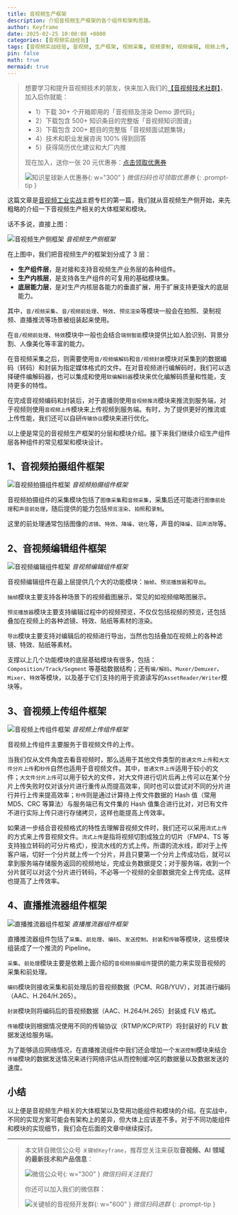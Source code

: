 ```yaml
---
title: 音视频生产框架
description: 介绍音视频生产框架的各个组件和架构思路。
author: Keyframe
date: 2025-02-25 10:08:08 +0800
categories: [音视频实战经验]
tags: [音视频实战经验, 音视频, 生产框架, 视频采集, 视频录制, 视频编辑, 视频上传, 直播推流]
pin: false
math: true
mermaid: true
---
```


>想要学习和提升音视频技术的朋友，快来加入我们的<a href="https://t.zsxq.com/jRprT" target="_blank" rel="noopener noreferrer">【音视频技术社群】</a>，加入后你就能：
>
>- 1）下载 30+ 个开箱即用的「音视频及渲染 Demo 源代码」
>- 2）下载包含 500+ 知识条目的完整版「音视频知识图谱」
>- 3）下载包含 200+ 题目的完整版「音视频面试题集锦」
>- 4）技术和职业发展咨询 100% 得到回答
>- 5）获得简历优化建议和大厂内推
>  
>现在加入，送你一张 20 元优惠券：<a href="https://t.zsxq.com/jRprT" target="_blank" rel="noopener noreferrer">点击领取优惠券</a>
>
>![知识星球新人优惠券](assets/img/keyframe-zsxq-coupon.png){: w="300" }
>_微信扫码也可领取优惠券_
{: .prompt-tip }


这篇文章是[音视频工业实战](https://mp.weixin.qq.com/mp/appmsgalbum?__biz=MjM5MTkxOTQyMQ==&action=getalbum&album_id=2525478913133969408#wechat_redirect)主题专栏的第一篇，我们就从音视频生产侧开始，来先粗略的介绍一下音视频生产相关的大体框架和模块。

话不多说，直接上图：

![音视频生产侧框架](assets/resource/av-experience/av-production-framework-1.png)
_音视频生产侧框架_


在上图中，我们把音视频生产的框架划分成了 3 层：

- **生产组件层**，是对接和支持音视频生产业务层的各种组件。
- **生产内核层**，是支持各生产组件的可复用的基础模块集。
- **底层能力层**，是对生产内核层各能力的垂直扩展，用于扩展支持更强大的底层能力。


其中，`音/视频采集`、`音/视频前处理`、`特效`、`预览渲染`等模块一般会在拍照、录制视频、直播推流等场景被组装起来使用。

在`音/视频前处理`、`特效`模块中一般也会结合`端侧智能`模块提供比如人脸识别、背景分割、人像美化等丰富的能力。

在音视频采集之后，则需要使用`音/视频编解码`和`音/视频封装`模块对采集到的数据编码（转码）和封装为指定媒体格式的文件。在对音视频进行编解码时，我们可以选择硬件编解码器，也可以集成和使用`软编解码器`模块来优化编解码质量和性能，支持更多的特性。

在完成音视频编码和封装后，对于直播则使用`音视频推流`模块来推流到服务端，对于视频则使用`音视频上传`模块来上传视频到服务端。有时，为了提供更好的推流或上传性能，我们还可以自研`传输协议`模块来进行优化。

以上便是常见的音视频生产框架的分层和模块介绍。接下来我们继续介绍生产组件层各种组件的常见框架和模块设计。


## 1、音视频拍摄组件框架

![音视频拍摄组件框架](assets/resource/av-experience/camera-kit-1.png)
_音视频拍摄组件框架_

音视频拍摄组件的采集模块包括了`图像采集`和`音频采集`，采集后还可能进行`图像前处理`和`声音前处理`，随后提供的能力包括`预览渲染`、`拍照`和`录制`。

这里的前处理通常包括图像的`滤镜`、`特效`、`降噪`、`锐化`等，声音的`降噪`、`回声消除`等。



## 2、音视频编辑组件框架

![音视频编辑组件框架](assets/resource/av-experience/edit-kit-1.png)
_音视频编辑组件框架_

音视频编辑组件在最上层提供几个大的功能模块：`抽帧`、`预览播放器`和`导出`。

`抽帧`模块主要支持各种场景下的视频截图展示，常见的如视频缩略图展示。

`预览播放器`模块主要支持编辑过程中的视频预览，不仅仅包括视频的预览，还包括叠加在视频上的各种滤镜、特效、贴纸等素材的渲染。

`导出`模块主要支持对编辑后的视频进行导出，当然也包括叠加在视频上的各种滤镜、特效、贴纸等素材。

支撑以上几个功能模块的底层基础模块有很多，包括：`Composition/Track/Segment` 等基础数据结构；还有`编/解码`、`Muxer/Demuxer`、`Mixer`、`特效`等模块，以及基于它们支持的用于资源读写的`AssetReader/Writer`模块等。


## 3、音视频上传组件框架

![音视频上传组件框架](assets/resource/av-experience/video-upload-kit-1.png)
_音视频上传组件框架_

音视频上传组件主要服务于音视频文件的上传。

当我们仅从文件角度去看音视频时，那么适用于其他文件类型的`普通文件上传`和`大文件分片上传`和`秒传`自然也适用于音视频文件。其中，`普通文件上传`适用于较小的文件；`大文件分片上传`可以用于较大的文件，对大文件进行切片后再上传可以在某个分片上传失败时仅对该分片进行重传从而提高效率，同时也可以尝试对不同的分片进行并行上传来提高效率；`秒传`则是通过计算待上传文件数据的 Hash 值（常用 MD5、CRC 等算法）与服务端已有文件集的 Hash 值集合进行比对，对已有文件不进行实际上传只进行存储拷贝，这样也能提高上传效率。

如果进一步结合音视频格式的特性去理解音视频文件时，我们还可以采用`流式上传`的方式来上传音视频文件。`流式上传`是指将视频切割成独立的切片（FMP4、TS 等支持独立转码的可分片格式），按流水线的方式上传。所谓的流水线，即对于上传客户端，切好一个分片就上传一个分片，并且只要第一个分片上传成功后，就可以拿到服务端存储服务返回的视频地址，完成业务数据提交；对于服务端，收到一个分片就可以对这个分片进行转码，不必等一个视频的全部数据完全上传完成。这样也提高了上传效率。



## 4、直播推流器组件框架

![直播推流器组件框架](assets/resource/av-experience/live-kit-1.png)
_直播推流器组件框架_


直播推流器组件包括了`采集`、`前处理`、`编码`、`发送控制`、`封装`和`传输`等模块，这些模块组装成了一个推流的 Pipeline。

`采集`、`前处理`模块主要是依赖上面介绍的`音视频拍摄组件`提供的能力来实现音视频的采集和前处理。

`编码`模块则接收采集和前处理后的音视频数据（PCM、RGB/YUV），对其进行编码（AAC、H.264/H.265）。

`封装`模块则将编码后的音视频数据（AAC、H.264/H.265）封装成 FLV 格式。

`传输`模块则根据情况使用不同的传输协议（RTMP/KCP/RTP）将封装好的 FLV 数据发送给服务端。

为了能够适应网络情况，在直播推流组件中我们还会增加一个`发送控制`模块来结合`传输`模块的数据发送情况来进行网络评估从而控制缓冲区的数据量以及数据发送的速度。


## 小结

以上便是音视频生产相关的大体框架以及常用功能组件和模块的介绍。在实战中，不同的实现方案可能会有架构上的差异，但大体上应该差不多。对于不同功能组件和模块的实现细节，我们会在后面的文章中继续探讨。








---

> 本文转自微信公众号 `关键帧Keyframe`，推荐您关注来获取**音视频、AI 领域的最新技术和产品信息**：
>
>![微信公众号](assets/img/keyframe-mp.jpg){: w="300" }
>_微信扫码关注我们_
>
>你还可以加入我们的微信群：
>
>![关键帧的音视频开发群](assets/img/av-wechat-group.jpg){: w="600" }
>_微信扫码进群_
{: .prompt-tip }

